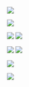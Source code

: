 ![](assets/image.jpg)

![](assets/image%201.jpg)

![](assets/image%202.jpg)
![](assets/image%203.jpg)

![](assets/image%204.jpg)
![](assets/image%205.jpg)


![](assets/image%206.jpg)


![](assets/image%207.jpg)